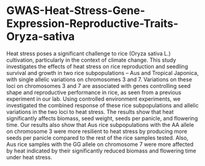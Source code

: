 # GWAS-Heat-Stress-Gene-Expression-Reproductive-Traits-Oryza-sativa


Heat stress poses a significant challenge to rice (Oryza sativa L.) cultivation, particularly in the context of climate change. This study investigates the effects of heat stress on rice reproduction and seedling survival and growth in two rice subpopulations – Aus and Tropical Japonica, with single allelic variations on chromosomes 3 and 7. Variations on these loci on chromosomes 3 and 7 are associated with genes controlling seed shape and reproductive performance in rice, as seen from a previous experiment in our lab. Using controlled environment experiments, we investigated the combined response of these rice subpopulations and allelic variations in the two loci to heat stress. The results show that heat significantly affects biomass, seed weight, seeds per panicle, and flowering time. Our results also show that Aus rice subpopulations with the AA allele on chromosome 3 were more resilient to heat stress by producing more seeds per panicle compared to the rest of the rice samples tested. Also, Aus rice samples with the GG allele on chromosome 7 were more affected by heat indicated by their significantly reduced biomass and flowering time under heat stress. 
